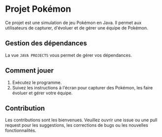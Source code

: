 # Projet Pokémon

Ce projet est une simulation de jeu Pokémon en Java. Il permet aux utilisateurs de capturer, d'évoluer et de gérer une équipe de Pokémon.

## Gestion des dépendances

La vue `JAVA PROJECTS` vous permet de gérer vos dépendances.

## Comment jouer

1. Exécutez le programme.
2. Suivez les instructions à l'écran pour capturer des Pokémon, les faire évoluer et gérer votre équipe.

## Contribution

Les contributions sont les bienvenues. Veuillez ouvrir une issue ou une pull request pour les suggestions, les corrections de bugs ou les nouvelles fonctionnalités.